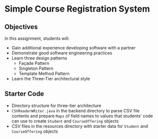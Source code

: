 # Simple Course Registration System

## Objectives

In this assignment, students will:

-   Gain additional experience developing software with a partner
-   Demonstrate good software engineering practices
-   Learn three design patterns
    -   Façade Pattern
    -   Singleton Pattern
    -   Template Method Pattern
-   Learn the Three-Tier architectural style

## Starter Code

-   Directory structure for three-tier architecture
-   `CSVReaderWRiter.java` in the backend directory to parse CSV file contents and prepare
    `Maps` of field names to values that students' code can use to create `Student` and
    `CourseOffering` objects
-   CSV files in the resources directory with starter data for `Student` and
    `CourseOffering` objects

